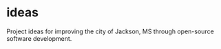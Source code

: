 # ideas
Project ideas for improving the city of Jackson, MS through open-source software development.
